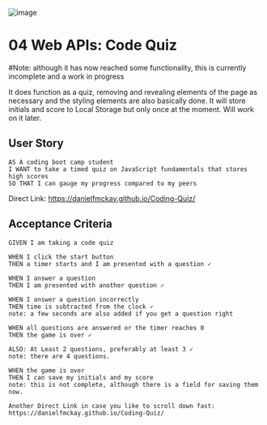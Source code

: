 ![image](https://user-images.githubusercontent.com/123746582/223169852-599b92a1-a183-490f-83f7-4ac29affa8b7.png)

# 04 Web APIs: Code Quiz

#Note: although it has now reached some functionality, this is currently incomplete and a work in progress

It does function as a quiz, removing and revealing elements of the page as necessary and the styling elements are also basically done. It will store initials and score to Local Storage but only once at the moment. Will work on it later.

## User Story

```
AS A coding boot camp student
I WANT to take a timed quiz on JavaScript fundamentals that stores high scores
SO THAT I can gauge my progress compared to my peers
```

Direct Link: https://danielfmckay.github.io/Coding-Quiz/


## Acceptance Criteria

```
GIVEN I am taking a code quiz

WHEN I click the start button
THEN a timer starts and I am presented with a question ✓

WHEN I answer a question
THEN I am presented with another question ✓

WHEN I answer a question incorrectly
THEN time is subtracted from the clock ✓
note: a few seconds are also added if you get a question right

WHEN all questions are answered or the timer reaches 0
THEN the game is over ✓

ALSO: At Least 2 questions, preferably at least 3 ✓
note: there are 4 questions.

WHEN the game is over
THEN I can save my initials and my score 
note: this is not complete, although there is a field for saving them now.

Another Direct Link in case you like to scroll down fast: https://danielfmckay.github.io/Coding-Quiz/

```

